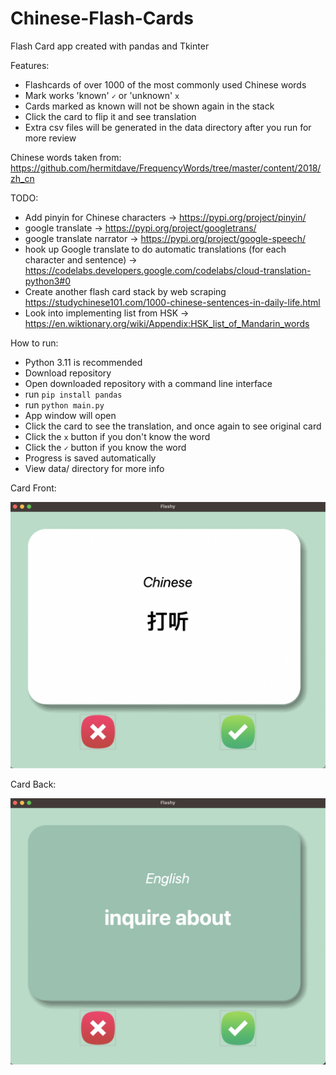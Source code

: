 # Chinese-Flash-Cards
 
Flash Card app created with pandas and Tkinter

Features:
- Flashcards of over 1000 of the most commonly used Chinese words
- Mark works 'known' `✓`  or 'unknown' `x`
- Cards marked as known will not be shown again in the stack
- Click the card to flip it and see translation
- Extra csv files will be generated in the data directory after you run for more review
 
Chinese words taken from: https://github.com/hermitdave/FrequencyWords/tree/master/content/2018/zh_cn

TODO:
- Add pinyin for Chinese characters -> https://pypi.org/project/pinyin/
- google translate -> https://pypi.org/project/googletrans/
- google translate narrator -> https://pypi.org/project/google-speech/
- hook up Google translate to do automatic translations (for each character and sentence) -> https://codelabs.developers.google.com/codelabs/cloud-translation-python3#0
- Create another flash card stack by web scraping https://studychinese101.com/1000-chinese-sentences-in-daily-life.html
- Look into implementing list from HSK -> https://en.wiktionary.org/wiki/Appendix:HSK_list_of_Mandarin_words

How to run:
- Python 3.11 is recommended
- Download repository
- Open downloaded repository with a command line interface
- run `pip install pandas`
- run `python main.py`
- App window will open
- Click the card to see the translation, and once again to see original card
- Click the `x` button if you don't know the word
- Click the `✓` button if you know the word
- Progress is saved automatically
- View data/ directory for more info

Card Front:

![alt text](https://github.com/J0K3Rn/Chinese-Flash-Cards/blob/main/screenshots/card_front.png?raw=true) 

Card Back:

![alt text](https://github.com/J0K3Rn/Chinese-Flash-Cards/blob/main/screenshots/card_back.png?raw=true) 
